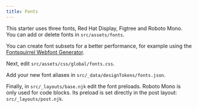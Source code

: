 ```yaml
---
title: Fonts
---
```


This starter uses three fonts, Red Hat Display, Figtree and Roboto Mono. You can add or delete fonts in `src/assets/fonts`.

You can create font subsets for a better performance, for example using the [Fontsquirrel Webfont Generator](https://www.fontsquirrel.com/tools/webfont-generator).

Next, edit `src/assets/css/global/fonts.css`.

Add your new font aliases in `src/_data/designTokens/fonts.json`.

Finally, in `src/_layouts/base.njk` edit the font preloads. Roboto Mono is only used for code blocks. Its preload is set directly in the post layout: `src/_layouts/post.njk`.